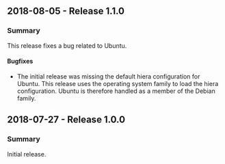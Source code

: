 ## 2018-08-05 - Release 1.1.0

### Summary

This release fixes a bug related to Ubuntu.

#### Bugfixes

- The initial release was missing the default hiera configuration for Ubuntu. This release uses the operating system family to load the hiera configuration. Ubuntu is therefore handled as a member of the Debian family.

## 2018-07-27 - Release 1.0.0

### Summary

Initial release.

